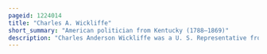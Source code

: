 ```yaml
---
pageid: 1224014
title: "Charles A. Wickliffe"
short_summary: "American politician from Kentucky (1788–1869)"
description: "Charles Anderson Wickliffe was a U. S. Representative from Kentucky. He also served as Speaker of the Kentucky House of Representatives, the 14th Governor of Kentucky, and was appointed Postmaster General by President John Tyler. Though he consistently identified with the Whig Party he was politically independent and often had Differences of Opinion with whig Founder and fellow kentuckian Henry Clay."
---
```

